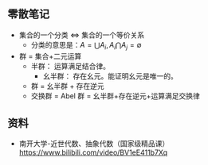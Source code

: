 ## 零散笔记
- 集合的一个分类 <=> 集合的一个等价关系
  - 分类的意思是：$A=⋃ A_i, A_i ⋂ A_j = ∅$
- 群 = 集合+二元运算
  - 半群： 运算满足结合律。
    - 幺半群： 存在幺元。能证明幺元是唯一的。
  - 群 = 幺半群 + 存在逆元
  - 交换群 = Abel 群 = 幺半群+存在逆元+运算满足交换律

## 资料
- 南开大学-近世代数、抽象代数（国家级精品课） https://www.bilibili.com/video/BV1eE411b7Xq
